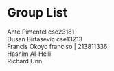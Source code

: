# Group List        
Ante Pimentel     cse23181      
Dusan Birtasevic  cse13213      
Francis Okoyo     franciso | 213811336     
Hashim Al-Helli   
Richard Unn
